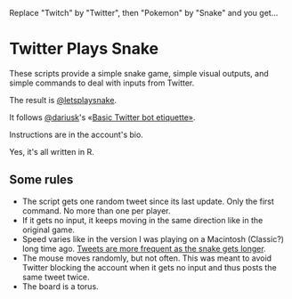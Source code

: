 Replace "Twitch" by "Twitter", then "Pokemon" by "Snake" and you get…
# Twitter Plays Snake
These scripts provide a simple snake game, simple visual outputs, and simple commands to deal with inputs from Twitter.

The result is [@letsplaysnake](http://twitter.com/letsplaysnake).

It follows [@dariusk](https://github.com/dariusk)'s «[Basic Twitter bot etiquette»](http://tinysubversions.com/2013/03/basic-twitter-bot-etiquette/).

Instructions are in the account's bio.

Yes, it's all written in R. 

## Some rules

* The script gets one random tweet since its last update. Only the first command. No more than one per player.
* If it gets no input, it keeps moving in the same direction like in the original game.
* Speed varies like in the version I was playing on a Macintosh (Classic?) long time ago. [Tweets are more frequent as the snake gets longer](https://github.com/yrochat/twitterplayssnake/blob/master/R/start.R#L45-L69).
* The mouse moves randomly, but not often. This was meant to avoid Twitter blocking the account when it gets no input and thus posts the same tweet twice.
* The board is a torus.
